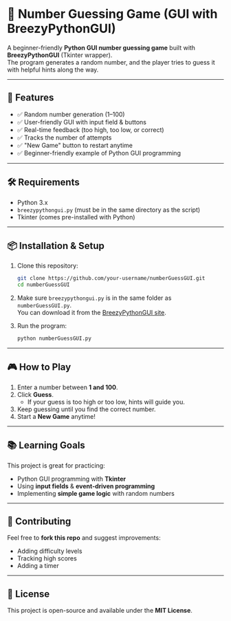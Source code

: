 # 🎲 Number Guessing Game (GUI with BreezyPythonGUI)

A beginner-friendly **Python GUI number guessing game** built with **BreezyPythonGUI** (Tkinter wrapper).  
The program generates a random number, and the player tries to guess it with helpful hints along the way.  

---

## 🚀 Features
- ✅ Random number generation (1–100)  
- ✅ User-friendly GUI with input field & buttons  
- ✅ Real-time feedback (too high, too low, or correct)  
- ✅ Tracks the number of attempts  
- ✅ "New Game" button to restart anytime  
- ✅ Beginner-friendly example of Python GUI programming  

---

## 🛠️ Requirements
- Python 3.x  
- `breezypythongui.py` (must be in the same directory as the script)  
- Tkinter (comes pre-installed with Python)  

---

## 📦 Installation & Setup
1. Clone this repository:
   ```bash
   git clone https://github.com/your-username/numberGuessGUI.git
   cd numberGuessGUI
   ```
2. Make sure `breezypythongui.py` is in the same folder as `numberGuessGUI.py`.  
   You can download it from the [BreezyPythonGUI site](https://www.kosbie.net/cmu/fall-19/15-112/notes/breezypythongui.html).  

3. Run the program:
   ```bash
   python numberGuessGUI.py
   ```

---

## 🎮 How to Play
1. Enter a number between **1 and 100**.  
2. Click **Guess**.  
   - If your guess is too high or too low, hints will guide you.  
3. Keep guessing until you find the correct number.  
4. Start a **New Game** anytime!  

---

## 📚 Learning Goals
This project is great for practicing:
- Python GUI programming with **Tkinter**  
- Using **input fields** & **event-driven programming**  
- Implementing **simple game logic** with random numbers  

---

## 🤝 Contributing
Feel free to **fork this repo** and suggest improvements:
- Adding difficulty levels  
- Tracking high scores  
- Adding a timer  

---

## 📜 License
This project is open-source and available under the **MIT License**.  
